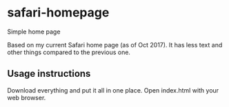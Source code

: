 # safari-homepage
Simple home page

Based on my current Safari home page (as of Oct 2017). It has less text and other things compared to the previous one.

## Usage instructions
Download everything and put it all in one place. Open index.html with your web browser.
